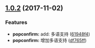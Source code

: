 <a name="1.0.2"></a>
## [1.0.2](https://github.com/tinper-bee/bee-popconfirm/compare/61948f4...1.0.2) (2017-11-02)


### Features

* **popconfirm:** add: 多语支持 ([61948f4](https://github.com/tinper-bee/bee-popconfirm/commit/61948f4))
* **popconfirm:** 增加多语支持 ([df765ff](https://github.com/tinper-bee/bee-popconfirm/commit/df765ff))



